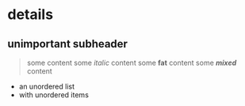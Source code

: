# details

## unimportant subheader

> some content 
> some *italic* content
> some **fat** content
> some ***mixed*** content

- an unordered list
- with unordered items

[main]: atlas-zero.github.io/markdown/index.md/